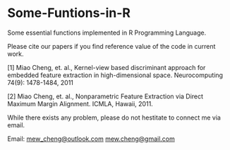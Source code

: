 # Some-Funtions-in-R

Some essential functions implemented in R Programming Language.


Please cite our papers if you find reference value of the code in current work.

[1] Miao Cheng, et. al., Kernel-view based discriminant approach for embedded feature extraction in high-dimensional space. Neurocomputing 74(9): 1478-1484, 2011

[2] Miao Cheng, et. al., Nonparametric Feature Extraction via Direct Maximum Margin Alignment. ICMLA, Hawaii, 2011.


While there exists any problem, please do not hestitate to connect me via email.

Email: mew_cheng@outlook.com
       mew.cheng@gmail.com


